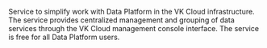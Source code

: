 Service to simplify work with Data Platform in the VK Cloud infrastructure. The service provides centralized management and grouping of data services through the VK Cloud management console interface. The service is free for all Data Platform users.